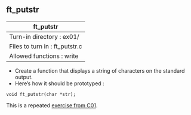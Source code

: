 ## ft_putstr

|               ft_putstr        |
|---------------------------------|
| Turn-in directory : ex01/       |
| Files to turn in : ft_putstr.c |
| Allowed functions : write       |

- Create a function that displays a string of characters on the standard output.
- Here’s how it should be prototyped :
```
void ft_putstr(char *str);
```

This is a repeated <a href=../../c01/05_ft_putstr>exercise from C01</a>. 